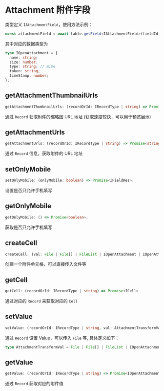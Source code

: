 # Attachment 附件字段
类型定义 `IAttachmentField`，使用方法示例：
```typescript
const attachmentField = await table.getField<IAttachmentField>(fieldId);
```
其中对应的数据类型为
```typescript
type IOpenAttachment = {
  name: string;
  size: number;
  type: string; // mime
  token: string;
  timeStamp: number;
};
```

## getAttachmentThumbnailUrls
```typescript
getAttachmentThumbnailUrls: (recordOrId: IRecordType | string) => Promise<string[]>;
```
通过 `Record` 获取附件的缩略图 URL 地址 (获取速度较快，可以用于预览展示)

## getAttachmentUrls
```typescript
getAttachmentUrls: (recordOrId: IRecordType | string) => Promise<string[]>;
```
通过 `Record` 信息，获取附件的 URL 地址

## setOnlyMobile
```typescript
setOnlyMobile: (onlyMobile: boolean) => Promise<IFieldRes>;
```
设置是否只允许手机填写

## getOnlyMobile
```typescript
getOnlyMobile: () => Promise<boolean>;
```
获取是否只允许手机填写

## createCell
```typescript
createCell: (val: File | File[] | FileList | IOpenAttachment | IOpenAttachment[]) => Promise<ICell>;
```
创建一个附件单元格，可以直接传入文件等

## getCell
```typescript
getCell: (recordOrId: IRecordType | string) => Promise<ICell>
```
通过对应的 `Record` 来获取对应的 `Cell`

## setValue
```typescript
setValue: (recordOrId: IRecordType | string, val: AttachmentTransformVal ) => Promise<boolean>;
```
通过 `Record` 设置 Value，可以传入 `File` 等, 具体定义如下：
```typescript
type AttachmentTransformVal = File | File[] | FileList | IOpenAttachment | IOpenAttachment[];
```

## getValue
```typescript
getValue: (recordOrId: IRecordType | string) => Promise<IOpenAttachment[]>;
```
通过 `Record` 获取对应的附件值